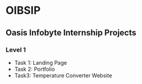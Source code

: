 # OIBSIP
## Oasis Infobyte Internship Projects
### Level 1
- Task 1: Landing Page
- Task 2: Portfolio
- Task3: Temperature Converter Website 
